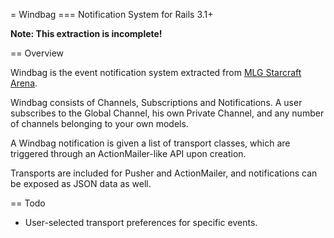 = Windbag
=== Notification System for Rails 3.1+

**Note: This extraction is incomplete!**

== Overview

Windbag is the event notification system extracted from [MLG Starcraft Arena](https://sc2.majorleaguegaming.com/).

Windbag consists of Channels, Subscriptions and Notifications. A user subscribes to the Global Channel, his
own Private Channel, and any number of channels belonging to your own models.

A Windbag notification is given a list of transport classes, which are triggered through an ActionMailer-like API
upon creation.

Transports are included for Pusher and ActionMailer, and notifications can be exposed as JSON data as well.

== Todo

* User-selected transport preferences for specific events.
